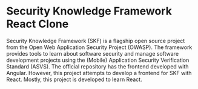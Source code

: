 # Security Knowledge Framework React Clone

Security Knowledge Framework (SKF) is a flagship open source project from the Open Web Application Security Project (OWASP). The framework provides tools to learn about software security and manage software development projects using the (Mobile) Application Security Verification Standard (ASVS). The official repository has the frontend developed with Angular. However, this project attempts to develop a frontend for SKF with React. Mostly, this project is developed to learn React.
